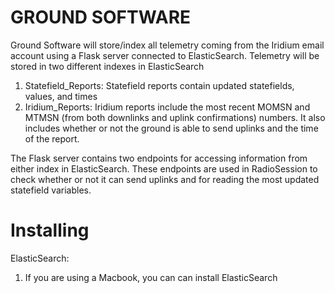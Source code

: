 # GROUND SOFTWARE
Ground Software will store/index all telemetry coming from the Iridium email account 
using a Flask server connected to ElasticSearch. Telemetry will be stored in two 
different indexes in ElasticSearch

1) Statefield_Reports: Statefield reports contain updated statefields, values, and times
2) Iridium_Reports: Iridium reports include the most recent MOMSN and MTMSN (from both downlinks
and uplink confirmations) numbers. It also includes whether or not the ground is able to send 
uplinks and the time of the report.

The Flask server contains two endpoints for accessing information from either index in ElasticSearch.
These endpoints are used in RadioSession to check whether or not it can send uplinks and for
reading the most updated statefield variables.

# Installing

ElasticSearch:
1. If you are using a Macbook, you can can install ElasticSearch